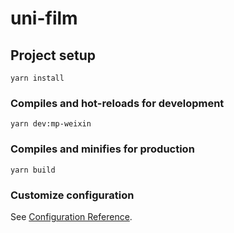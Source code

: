 # uni-film

## Project setup
```
yarn install
```

### Compiles and hot-reloads for development
```
yarn dev:mp-weixin
```

### Compiles and minifies for production
```
yarn build
```

### Customize configuration
See [Configuration Reference](https://cli.vuejs.org/config/).
